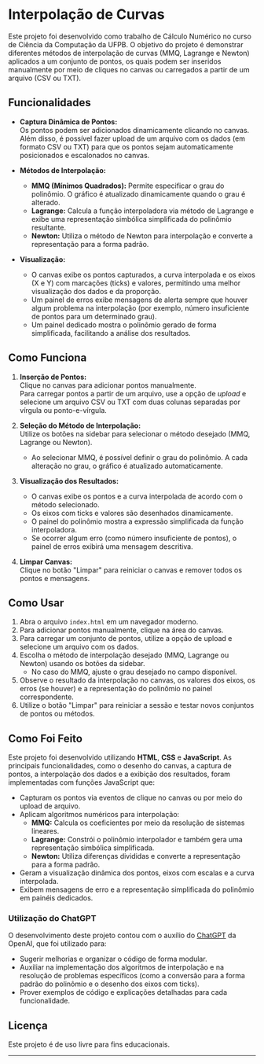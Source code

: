 # Interpolação de Curvas

Este projeto foi desenvolvido como trabalho de Cálculo Numérico no curso de Ciência da Computação da UFPB. O objetivo do projeto é demonstrar diferentes métodos de interpolação de curvas (MMQ, Lagrange e Newton) aplicados a um conjunto de pontos, os quais podem ser inseridos manualmente por meio de cliques no canvas ou carregados a partir de um arquivo (CSV ou TXT).

## Funcionalidades

- **Captura Dinâmica de Pontos:**  
  Os pontos podem ser adicionados dinamicamente clicando no canvas. Além disso, é possível fazer upload de um arquivo com os dados (em formato CSV ou TXT) para que os pontos sejam automaticamente posicionados e escalonados no canvas.

- **Métodos de Interpolação:**  
  - **MMQ (Mínimos Quadrados):** Permite especificar o grau do polinômio. O gráfico é atualizado dinamicamente quando o grau é alterado.  
  - **Lagrange:** Calcula a função interpoladora via método de Lagrange e exibe uma representação simbólica simplificada do polinômio resultante.  
  - **Newton:** Utiliza o método de Newton para interpolação e converte a representação para a forma padrão.

- **Visualização:**  
  - O canvas exibe os pontos capturados, a curva interpolada e os eixos (X e Y) com marcações (ticks) e valores, permitindo uma melhor visualização dos dados e da proporção.
  - Um painel de erros exibe mensagens de alerta sempre que houver algum problema na interpolação (por exemplo, número insuficiente de pontos para um determinado grau).
  - Um painel dedicado mostra o polinômio gerado de forma simplificada, facilitando a análise dos resultados.

## Como Funciona

1. **Inserção de Pontos:**  
   Clique no canvas para adicionar pontos manualmente.  
   Para carregar pontos a partir de um arquivo, use a opção de _upload_ e selecione um arquivo CSV ou TXT com duas colunas separadas por vírgula ou ponto-e-vírgula.

2. **Seleção do Método de Interpolação:**  
   Utilize os botões na sidebar para selecionar o método desejado (MMQ, Lagrange ou Newton).  
   - Ao selecionar MMQ, é possível definir o grau do polinômio. A cada alteração no grau, o gráfico é atualizado automaticamente.

3. **Visualização dos Resultados:**  
   - O canvas exibe os pontos e a curva interpolada de acordo com o método selecionado.
   - Os eixos com ticks e valores são desenhados dinamicamente.
   - O painel do polinômio mostra a expressão simplificada da função interpoladora.
   - Se ocorrer algum erro (como número insuficiente de pontos), o painel de erros exibirá uma mensagem descritiva.

4. **Limpar Canvas:**  
   Clique no botão "Limpar" para reiniciar o canvas e remover todos os pontos e mensagens.

## Como Usar

1. Abra o arquivo `index.html` em um navegador moderno.
2. Para adicionar pontos manualmente, clique na área do canvas.
3. Para carregar um conjunto de pontos, utilize a opção de upload e selecione um arquivo com os dados.
4. Escolha o método de interpolação desejado (MMQ, Lagrange ou Newton) usando os botões da sidebar.  
   - No caso do MMQ, ajuste o grau desejado no campo disponível.
5. Observe o resultado da interpolação no canvas, os valores dos eixos, os erros (se houver) e a representação do polinômio no painel correspondente.
6. Utilize o botão "Limpar" para reiniciar a sessão e testar novos conjuntos de pontos ou métodos.

## Como Foi Feito

Este projeto foi desenvolvido utilizando **HTML**, **CSS** e **JavaScript**. As principais funcionalidades, como o desenho do canvas, a captura de pontos, a interpolação dos dados e a exibição dos resultados, foram implementadas com funções JavaScript que:

- Capturam os pontos via eventos de clique no canvas ou por meio do upload de arquivo.
- Aplicam algoritmos numéricos para interpolação:  
  - **MMQ:** Calcula os coeficientes por meio da resolução de sistemas lineares.  
  - **Lagrange:** Constrói o polinômio interpolador e também gera uma representação simbólica simplificada.  
  - **Newton:** Utiliza diferenças divididas e converte a representação para a forma padrão.
- Geram a visualização dinâmica dos pontos, eixos com escalas e a curva interpolada.
- Exibem mensagens de erro e a representação simplificada do polinômio em painéis dedicados.

### Utilização do ChatGPT

O desenvolvimento deste projeto contou com o auxílio do [ChatGPT](https://openai.com/blog/chatgpt) da OpenAI, que foi utilizado para:
- Sugerir melhorias e organizar o código de forma modular.
- Auxiliar na implementação dos algoritmos de interpolação e na resolução de problemas específicos (como a conversão para a forma padrão do polinômio e o desenho dos eixos com ticks).
- Prover exemplos de código e explicações detalhadas para cada funcionalidade.

## Licença

Este projeto é de uso livre para fins educacionais.

---

